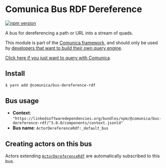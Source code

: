 # Comunica Bus RDF Dereference

[![npm version](https://badge.fury.io/js/%40comunica%2Fbus-dereference-rdf.svg)](https://www.npmjs.com/package/@comunica/bus-dereference-rdf)

A bus for dereferencing a path or URL into a stream of quads.

This module is part of the [Comunica framework](https://github.com/comunica/comunica),
and should only be used by [developers that want to build their own query engine](https://comunica.dev/docs/modify/).

[Click here if you just want to query with Comunica](https://comunica.dev/docs/query/).

## Install

```bash
$ yarn add @comunica/bus-dereference-rdf
```

## Bus usage

* **Context**: `"https://linkedsoftwaredependencies.org/bundles/npm/@comunica/bus-dereference-rdf/^3.0.0/components/context.jsonld"`
* **Bus name**: `ActorDereferenceRdf:_default_bus`

## Creating actors on this bus

Actors extending [`ActorDereferenceRdf`](https://comunica.github.io/comunica/classes/_comunica_bus_dereference_rdf.ActorDereferenceRdf.html) are automatically subscribed to this bus.

